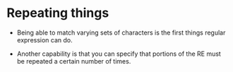 # Repeating things

- Being able to match varying sets of characters is the first things regular expression can do.

- Another capability is that you can specify that portions of the RE must be repeated a certain number of times.